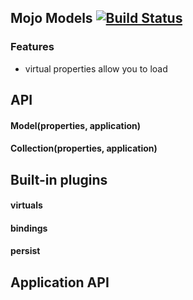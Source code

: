 ## Mojo Models [![Build Status](https://travis-ci.org/classdojo/mojo-models.svg)](https://travis-ci.org/classdojo/mojo-models)

### Features

- virtual properties allow you to load 


## API

#### Model(properties, application)

#### Collection(properties, application)

## Built-in plugins

#### virtuals

#### bindings

#### persist

## Application API
